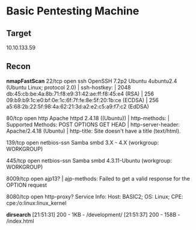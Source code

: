 # Basic Pentesting Machine

## Target
10.10.133.59

## Recon
**nmapFastScan**
22/tcp   open  ssh         OpenSSH 7.2p2 Ubuntu 4ubuntu2.4 (Ubuntu Linux; protocol 2.0)
| ssh-hostkey: 
|   2048 db:45:cb:be:4a:8b:71:f8:e9:31:42:ae:ff:f8:45:e4 (RSA)
|   256 09:b9:b9:1c:e0:bf:0e:1c:6f:7f:fe:8e:5f:20:1b:ce (ECDSA)
|   256 a5:68:2b:22:5f:98:4a:62:21:3d:a2:e2:c5:a9:f7:c2 (EdDSA)

80/tcp   open  http        Apache httpd 2.4.18 ((Ubuntu))
| http-methods: 
|  Supported Methods: POST OPTIONS GET HEAD
|  http-server-header: Apache/2.4.18 (Ubuntu)
|  http-title: Site doesn't have a title (text/html).

139/tcp  open  netbios-ssn Samba smbd 3.X - 4.X (workgroup: WORKGROUP)

445/tcp  open  netbios-ssn Samba smbd 4.3.11-Ubuntu (workgroup: WORKGROUP)

8009/tcp open  ajp13?
|  ajp-methods: Failed to get a valid response for the OPTION request


8080/tcp open  http-proxy?
Service Info: Host: BASIC2; OS: Linux; CPE: cpe:/o:linux:linux_kernel

**dirsearch**
[21:51:31] 200 -    1KB - /development/
[21:51:37] 200 -  158B  - /index.html

